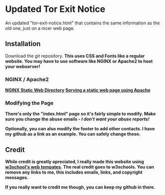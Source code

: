 # Updated Tor Exit Notice
An updated "tor-exit-notice.html" that contains the same information as the old one, just on a nicer web page.
## Installation
Download the git repository. <b>This uses CSS and Fonts like a regular website. You may have to use software like NGINX or Apache2 to host your webserver!

### NGINX / Apache2
[NGINX Static Web Directory](https://docs.nginx.com/nginx/admin-guide/web-server/serving-static-content/)
[Serving a static web page using Apache](https://github.com/KBNLresearch/nl-menu-resources/blob/master/doc/serving-static-website-with-Apache.md)

### Modifying the Page
There's only the "index.html" page so it's fairly simple to modify.
Make sure you change the abuse emails - <i>I don't want  your abuse reports!</i>

Optionally, you can also modify the footer to add other contacts. I have my github as a link as an example. You can safely change these.

## Credit
While credit is greatly apreciated, I really made this website using [w3school's web tempates](https://www.w3schools.com/w3css/w3css_templates.asp). The real credit goes to w3schools.
You can remove any links to me, this includes emails, links, and copyright messages.

If  you really want to credit me though, you can keep my github in there. 